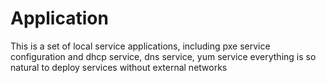 # Application
This is a set of local service applications, including pxe service configuration and dhcp service, dns service, yum service
everything is so natural to deploy services without external networks
